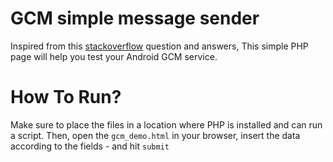 GCM simple message sender
=================

Inspired from this [stackoverflow](http://stackoverflow.com/questions/11242743/gcm-with-php-google-cloud-messaging) question and answers, This simple PHP page will help you test your Android GCM service.

How To Run?
=================
Make sure to place the files in a location where PHP is installed and can run a script. Then, open the `gcm_demo.html` in your browser, insert the data according to the fields - and hit `submit`

